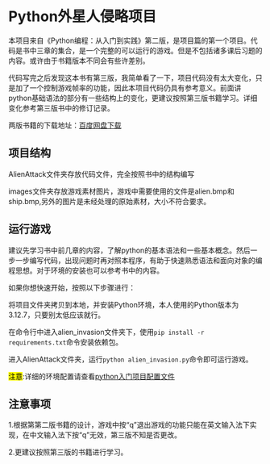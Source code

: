 # Python外星人侵略项目

本项目来自《Python编程：从入门到实践》第二版，是项目篇的第一个项目。代码是书中三章的集合，是一个完整的可以运行的游戏。但是不包括诸多课后习题的内容。或许由于书籍版本不同会有些许差别。

代码写完之后发现这本书有第三版，我简单看了一下，项目代码没有太大变化，只是加了一个控制游戏帧率的功能，因此本项目代码仍具有参考意义。前面讲python基础语法的部分有一些结构上的变化，更建议按照第三版书籍学习。详细变化参考第三版书中的修订记录。

两版书籍的下载地址：<a href="https://pan.baidu.com/s/1wXJZYXXLUcWr4nU5CzKi9Q?pwd=lvso">百度网盘下载</a>

## 项目结构

AlienAttack文件夹存放代码文件，完全按照书中的结构编写

images文件夹存放游戏素材图片，游戏中需要使用的文件是alien.bmp和ship.bmp,另外的图片是未经处理的原始素材，大小不符合要求。

## 运行游戏

建议先学习书中前几章的内容，了解python的基本语法和一些基本概念。然后一步一步编写代码，出现问题时再对照本程序，有助于快速熟悉语法和面向对象的编程思想。对于环境的安装也可以参考书中的内容。

如果你想快速开始，按照以下步骤进行：

将项目文件夹拷贝到本地，并安装Python环境，本人使用的Python版本为3.12.7，只要别太低应该就行。

在命令行中进入alien_invasion文件夹下，使用`pip install -r requirements.txt`命令安装依赖包。

进入AlienAttack文件夹，运行`python alien_invasion.py`命令即可运行游戏。

<mark>注意</mark>:详细的环境配置请查看<a href="https://github.com/fuyunyou77/alien_invasion/blob/master/python%E5%85%A5%E9%97%A8%E9%A1%B9%E7%9B%AE%E9%85%8D%E7%BD%AE.md">python入门项目配置文件</a>

## 注意事项

1.根据第第二版书籍的设计，游戏中按“q”退出游戏的功能只能在英文输入法下实现，在中文输入法下按“q”无效，第三版不知是否更改。

2.更建议按照第三版的书籍进行学习。
